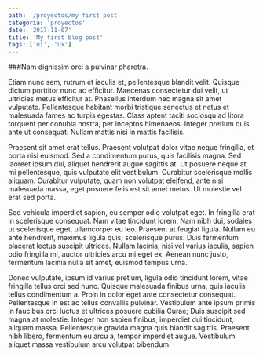 ```yaml
---
path: '/proyectos/my first post'
categoria: 'proyectos'
date: '2017-11-07'
title: 'My first blog post'
tags: ['ui', 'ux']
---
```


###Nam dignissim orci a pulvinar pharetra. 

Etiam nunc sem, rutrum et iaculis et, pellentesque blandit velit. Quisque dictum porttitor nunc ac efficitur. Maecenas consectetur dui velit, ut ultricies metus efficitur at. Phasellus interdum nec magna sit amet vulputate. Pellentesque habitant morbi tristique senectus et netus et malesuada fames ac turpis egestas. Class aptent taciti sociosqu ad litora torquent per conubia nostra, per inceptos himenaeos. Integer pretium quis ante ut consequat. Nullam mattis nisi in mattis facilisis.

Praesent sit amet erat tellus. Praesent volutpat dolor vitae neque fringilla, et porta nisi euismod. Sed a condimentum purus, quis facilisis magna. Sed laoreet ipsum dui, aliquet hendrerit augue sagittis at. Ut posuere neque at mi pellentesque, quis vulputate elit vestibulum. Curabitur scelerisque mollis aliquam. Curabitur vulputate, quam non volutpat eleifend, ante nisi malesuada massa, eget posuere felis est sit amet metus. Ut molestie vel erat sed porta.

Sed vehicula imperdiet sapien, eu semper odio volutpat eget. In fringilla erat in scelerisque consequat. Nam vitae tincidunt lorem. Nam nibh dui, sodales ut scelerisque eget, ullamcorper eu leo. Praesent at feugiat ligula. Nullam eu ante hendrerit, maximus ligula quis, scelerisque purus. Duis fermentum placerat lectus suscipit ultrices. Nullam lacinia, nisi vel varius iaculis, sapien odio fringilla mi, auctor ultricies arcu mi eget ex. Aenean nunc justo, fermentum lacinia nulla sit amet, euismod tempus urna.

Donec vulputate, ipsum id varius pretium, ligula odio tincidunt lorem, vitae fringilla tellus orci sed nunc. Quisque malesuada finibus urna, quis iaculis tellus condimentum a. Proin in dolor eget ante consectetur consequat. Pellentesque in est ac tellus convallis pulvinar. Vestibulum ante ipsum primis in faucibus orci luctus et ultrices posuere cubilia Curae; Duis suscipit sed magna at molestie. Integer non sapien finibus, imperdiet dui tincidunt, aliquam massa. Pellentesque gravida magna quis blandit sagittis. Praesent nibh libero, fermentum eu arcu a, tempor imperdiet augue. Vestibulum aliquet massa vestibulum arcu volutpat bibendum.